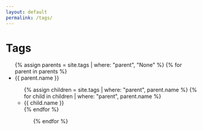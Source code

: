 ```yaml
---
layout: default
permalink: /tags/
---
```

# Tags
<ul>
  {% assign parents = site.tags | where: "parent", "None" %}
  {% for parent in parents %}
    <li>{{ parent.name }}</li>
    <ul>
      {% assign children = site.tags | where: "parent", parent.name %}
      {% for child in children | where: "parent", parent.name %}
        <li>{{ child.name }}</li>
      {% endfor %}
    <ul>
  {% endfor %}
</ul>
